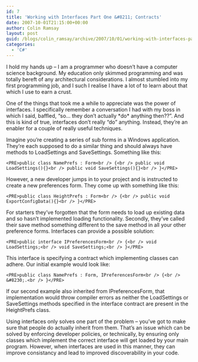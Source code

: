 ```yaml
---
id: 7
title: 'Working with Interfaces Part One &#8211; Contracts'
date: 2007-10-01T21:15:00+00:00
author: Colin Ramsay
layout: post
guid: /blogs/colin_ramsay/archive/2007/10/01/working-with-interfaces-part-one-contracts.aspx
categories:
  - 'C#'
---
```

I hold my hands up &#8211; I am a programmer who doesn&#8217;t have a computer science background. My education only skimmed programming and was totally bereft of any architectural considerations. I almost stumbled into my first programming job, and I such I realise I have a lot of to learn about that which I use to earn a crust.


  


One of the things that took me a while to appreciate was the power of interfaces. I specifically remember a conversation I had with my boss in which I said, baffled, &#8220;so&#8230; they don&#8217;t actually \*do\* anything then??&#8221;. And this is kind of true, interfaces don&#8217;t really &#8220;do&#8221; anything. Instead, they&#8217;re an enabler for a couple of really useful techniques.


  


Imagine you&#8217;re creating a series of sub forms in a Windows application. They&#8217;re each supposed to do a similar thing and should always have methods to LoadSettings and SaveSettings. Something like this:

`<PRE>public class NamePrefs : Form<br />
{<br />
	public void LoadSettings(){}<br />
	public void SaveSettings(){}<br />
}</PRE>`
  


However, a new developer jumps in to your project and is instructed to create a new preferences form. They come up with something like this:

`<PRE>public class HeightPrefs : Form<br />
{<br />
	public void ExportConfigData(){}<br />
}</PRE>`
  


For starters they&#8217;ve forgotten that the form needs to load up existing data and so hasn&#8217;t implemented loading functionality. Secondly, they&#8217;ve called their save method something different to the save method in all your other preference forms. Interfaces can provide a possible solution:

`<PRE>public interface IPreferencesForm<br />
{<br />
	void LoadSettings;<br />
	void SaveSettings;<br />
}</PRE>`
  


This interface is specifying a contract which implementing classes can adhere. Our initial example would look like:

`<PRE>public class NamePrefs : Form, IPreferencesForm<br />
{<br />
	&#8230;.<br />
}</PRE>`
  


If our second example also inherited from IPreferencesForm, that implementation would throw compiler errors as neither the LoadSettings or SaveSettings methods specified in the interface contract are present in the HeightPrefs class.


  


Using interfaces only solves one part of the problem &#8211; you&#8217;ve got to make sure that people do actually inherit from them. That&#8217;s an issue which can be solved by enforcing developer policies, or technically, by ensuring only classes which implement the correct interface will get loaded by your main program. However, when interfaces are used in this manner, they can improve consistancy and lead to improved discoverability in your code.